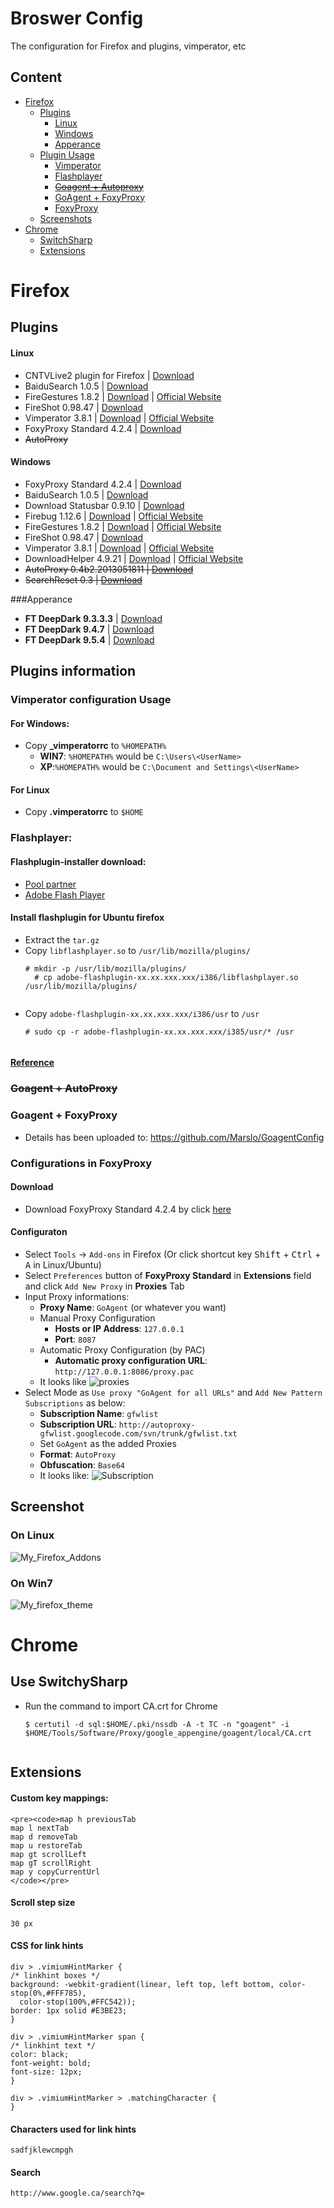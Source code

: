 Broswer Config
=============

The configuration for Firefox and plugins, vimperator, etc

## Content
- [Firefox](https://github.com/Marslo/BrowserConfig#firefox)
    - [Plugins](https://github.com/Marslo/BrowserConfig#plugins)
        - [Linux](https://github.com/Marslo/BrowserConfig#plugins)
        - [Windows](https://github.com/Marslo/BrowserConfig#windows)
        - [Apperance](https://github.com/Marslo/BrowserConfig#apperance)
    - [Plugin Usage](https://github.com/Marslo/BrowserConfig#plugins)
        - [Vimperator](https://github.com/Marslo/BrowserConfig#vimperator-configuration-usage)
        - [Flashplayer](https://github.com/Marslo/BrowserConfig#flashplayer)
        - ~~[Goagent + Autoproxy](https://github.com/Marslo/BrowserConfig#goagent--autoproxy)~~
        - [GoAgent + FoxyProxy](https://github.com/Marslo/BrowserConfig#goagent--foxyproxy)
        - [FoxyProxy]()
    - [Screenshots](https://github.com/Marslo/BrowserConfig#screenshot)
- [Chrome](https://github.com/Marslo/BrowserConfig#chrome)
    - [SwitchSharp](https://github.com/Marslo/BrowserConfig#use-switchysharp)
    - [Extensions](https://github.com/Marslo/BrowserConfig#extensions)

# Firefox

## Plugins
#### Linux
- CNTVLive2 plugin for Firefox | [Download](http://t.live.cntv.cn/newp2pb/plugins/npCNTVLive2_Linux_32.xpi)
- BaiduSearch 1.0.5 | [Download](https://addons.mozilla.org/en-US/firefox/addon/baidu-search/?src=search)
- FireGestures 1.8.2 | [Download](https://addons.mozilla.org/firefox/downloads/latest/6366/addon-6366-latest.xpi) | [Official Website](http://www.xuldev.org/firegestures/)
- FireShot 0.98.47 | [Download](https://addons.mozilla.org/firefox/downloads/latest/5648/platform:5/addon-5648-latest.xpi)
- Vimperator 3.8.1 | [Download](https://addons.cdn.mozilla.net/storage/public-staging/4891/vimperator-3.8.1-fx.xpi) | [Official Website](http://www.vimperator.org/)
- FoxyProxy Standard 4.2.4 | [Download](https://addons.mozilla.org/firefox/downloads/file/241444/foxyproxy_standard-4.2.4-fx+tb+sm.xpi?src=dp-btn-primary)
- ~~AutoProxy~~

#### Windows
- FoxyProxy Standard 4.2.4 | [Download](https://addons.mozilla.org/firefox/downloads/file/241444/foxyproxy_standard-4.2.4-fx+tb+sm.xpi?src=dp-btn-primary)
- BaiduSearch 1.0.5 | [Download](https://addons.mozilla.org/en-US/firefox/addon/baidu-search/?src=search)
- Download Statusbar 0.9.10 | [Download](https://addons.mozilla.org/en-US/firefox/addon/download-statusbar/?src=ss)
- Firebug 1.12.6 | [Download](https://addons.mozilla.org/firefox/downloads/latest/1843/addon-1843-latest.xpi) | [Official Website](https://www.getfirebug.com/)
- FireGestures 1.8.2 | [Download](https://addons.mozilla.org/firefox/downloads/latest/6366/addon-6366-latest.xpi) | [Official Website](http://www.xuldev.org/firegestures/)
- FireShot 0.98.47 | [Download](https://addons.mozilla.org/firefox/downloads/latest/5648/platform:5/addon-5648-latest.xpi)
- Vimperator 3.8.1 | [Download](https://addons.cdn.mozilla.net/storage/public-staging/4891/vimperator-3.8.1-fx.xpi) | [Official Website](http://www.vimperator.org/)
- DownloadHelper 4.9.21 | [Download](https://addons.mozilla.org/firefox/downloads/latest/3006/addon-3006-latest.xpi) | [Official Website](http://www.downloadhelper.net/)
- ~~AutoProxy 0.4b2.2013051811 | [Download](https://addons.mozilla.org/en-US/firefox/addon/autoproxy/?src=search)~~
- ~~SearchReset 0.3 | [Download](https://addons.mozilla.org/firefox/downloads/file/203374/searchreset-0.3-fx.xpi)~~

###Apperance
- **FT DeepDark 9.3.3.3** | [Download](https://addons.cdn.mozilla.net/storage/public-staging/295337/ft_deepdark-9.3.3.3-fx-windows.xpi)
- **FT DeepDark 9.4.7** | [Download](https://addons.cdn.mozilla.net/storage/public-staging/295337/ft_deepdark-9.4.7-fx-windows.xpi)
- **FT DeepDark 9.5.4** | [Download](https://addons.mozilla.org/firefox/downloads/latest/295337/platform:2/addon-295337-latest.xpi)


## Plugins information

### Vimperator configuration Usage
#### For Windows:
- Copy **_vimperatorrc** to <code>%HOMEPATH%</code>
    - **WIN7**: <code>%HOMEPATH%</code> would be <code>C:\Users\\\<UserName></code>
    - **XP**:<code>%HOMEPATH%</code> would be <code>C:\Document and Settings\\\<UserName></code>

#### For Linux
- Copy **.vimperatorrc** to <code>$HOME</code>

### Flashplayer:
#### Flashplugin-installer download:
- [Pool partner](http://archive.canonical.com/pool/partner/a/adobe-flashplugin/)
- [Adobe Flash Player](http://get.adobe.com/flashplayer/)

#### Install flashplugin for Ubuntu firefox
- Extract the `tar.gz`
- Copy `libflashplayer.so` to `/usr/lib/mozilla/plugins/`
    <pre><code># mkdir -p /usr/lib/mozilla/plugins/
    # cp adobe-flashplugin-xx.xx.xxx.xxx/i386/libflashplayer.so  /usr/lib/mozilla/plugins/
    </code></pre>
- Copy `adobe-flashplugin-xx.xx.xxx.xxx/i386/usr` to `/usr`
    <pre><code># sudo cp -r adobe-flashplugin-xx.xx.xxx.xxx/i385/usr/* /usr
    </code></pre>

#### [Reference](http://askubuntu.com/questions/11/how-do-i-install-adobe-flash-player/184031#184031)

### ~~Goagent + AutoProxy~~
### Goagent + FoxyProxy
- Details has been uploaded to: https://github.com/Marslo/GoagentConfig

### Configurations in FoxyProxy
#### Download
- Download FoxyProxy Standard 4.2.4 by click [here](https://addons.mozilla.org/firefox/downloads/file/241444/foxyproxy_standard-4.2.4-fx+tb+sm.xpi?src=dp-btn-primary)

#### Configuraton
- Select `Tools` -> `Add-ons` in Firefox (Or click shortcut key <kbd>Shift</kbd> + <kbd>Ctrl</kbd> + <kbd>A</kbd> in Linux/Ubuntu)
- Select `Preferences` button of **FoxyProxy Standard** in **Extensions** field and click `Add New Proxy` in **Proxies** Tab
- Input Proxy informations:
    - **Proxy Name**: `GoAgent` (or whatever you want)
    - Manual Proxy Configuration
        - **Hosts or IP Address**: `127.0.0.1`
        - **Port**: `8087`
    - Automatic Proxy Configuration (by PAC)
        - **Automatic proxy configuration URL**: `http://127.0.0.1:8086/proxy.pac`
    - It looks like
    ![proxies](https://github.com/Marslo/BrowserConfig/blob/master/Screenshots/foxyproxy.png?raw=true)
- Select Mode as `Use proxy "GoAgent for all URLs"` and `Add New Pattern Subscriptions` as below:
    - **Subscription Name**: `gfwlist`
    - **Subscription URL**: `http://autoproxy-gfwlist.googlecode.com/svn/trunk/gfwlist.txt`
    - Set `GoAgent` as the added Proxies
    - **Format**: `AutoProxy`
    - **Obfuscation**: `Base64`
    - It looks like:
    ![Subscription](https://github.com/Marslo/BrowserConfig/blob/master/Screenshots/sbuscription.png?raw=true)

## Screenshot
### On Linux
![My_Firefox_Addons](https://github.com/Marslo/FirefoxConfig/blob/master/Screenshots/firefox_addons.png?raw=true)

### On Win7
![My_firefox_theme](https://github.com/Marslo/FirefoxConfig/blob/master/Screenshots/firefox_addons_window7.png?raw=true)

# Chrome
## Use SwitchySharp
- Run the command to import CA.crt for Chrome
    <pre><code>$ certutil -d sql:$HOME/.pki/nssdb -A -t TC -n "goagent" -i $HOME/Tools/Software/Proxy/google_appengine/goagent/local/CA.crt
    </code></pre>

## Extensions
#### Custom key mappings:
    <pre><code>map h previousTab
    map l nextTab
    map d removeTab
    map u restoreTab
    map gt scrollLeft
    map gT scrollRight
    map y copyCurrentUrl
    </code></pre>

#### Scroll step size

    30 px

#### CSS for link hints

    div > .vimiumHintMarker {
    /* linkhint boxes */
    background: -webkit-gradient(linear, left top, left bottom, color-stop(0%,#FFF785),
      color-stop(100%,#FFC542));
    border: 1px solid #E3BE23;
    }

    div > .vimiumHintMarker span {
    /* linkhint text */
    color: black;
    font-weight: bold;
    font-size: 12px;
    }

    div > .vimiumHintMarker > .matchingCharacter {
    }


#### Characters used for link hints

    sadfjklewcmpgh

#### Search

    http://www.google.ca/search?q=
